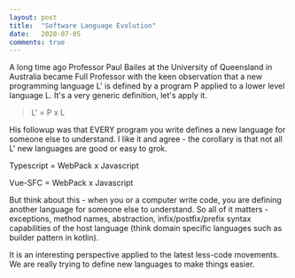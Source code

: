 ```yaml
---
layout: post
title:  "Software Language Evolution"
date:   2020-07-05
comments: true
---
```


A long time ago Professor Paul Bailes at the University of Queensland in Australia became Full Professor
with the keen observation that a new programming language L' is defined by a program P
applied to a lower level language L.  It's a very generic definition, let's apply it.

> L' = P x L

His followup was that EVERY program you write defines a new language for someone else to understand.
I like it and agree - the corollary is that not all L' new languages are good or easy to grok.

Typescript = WebPack x Javascript

Vue-SFC = WebPack x Javascript


But think about this - when you or a computer write code, you are defining another language for someone else
to understand.  So all of it matters - exceptions, method names, abstraction, infix/postfix/prefix syntax capabilities
of the host language (think domain specific languages such as builder pattern in kotlin).

It is an interesting perspective applied to the latest less-code movements.
We are really trying to define new languages to make things easier.


